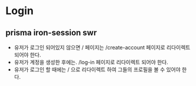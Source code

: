 # Login

## prisma iron-session swr

- 유저가 로그인 되어있지 않으면 / 페이지는 /create-account 페이지로 리다이렉트 되어야 한다.
- 유저가 계정을 생성한 후에는. /log-in 페이지로 리다이렉트 되어야 한다.
- 유저가 로그인 할 때에는 / 으로 리다이렉트 하여 그들의 프로필을 볼 수 있어야 한다.
